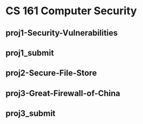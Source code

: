 # CS 161 Computer Security
## proj1-Security-Vulnerabilities

## proj1_submit

## proj2-Secure-File-Store

## proj3-Great-Firewall-of-China

## proj3_submit
